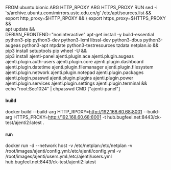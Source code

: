 FROM ubuntu:bionic
ARG HTTP_RPOXY
ARG HTTPS_PROXY
RUN sed -i 's/archive.ubuntu.com/mirrors.ustc.edu.cn/g' /etc/apt/sources.list && \
    export http_proxy=$HTTP_RPOXY && \
    export https_proxy=$HTTPS_PROXY && \
    apt update && \
    DEBIAN_FRONTEND="noninteractive" apt-get install -y build-essential python3-pip python3-dev python3-lxml libssl-dev python3-dbus python3-augeas python3-apt ntpdate python3-testresources tzdata netplan.io && \
    pip3 install setuptools pip wheel -U && \
    pip3 install ajenti-panel ajenti.plugin.ace ajenti.plugin.augeas ajenti.plugin.auth-users ajenti.plugin.core ajenti.plugin.dashboard ajenti.plugin.datetime ajenti.plugin.filemanager ajenti.plugin.filesystem ajenti.plugin.network ajenti.plugin.notepad ajenti.plugin.packages ajenti.plugin.passwd ajenti.plugin.plugins ajenti.plugin.power ajenti.plugin.services ajenti.plugin.settings ajenti.plugin.terminal && \
    echo "root:Sec1024" | chpasswd
CMD ["ajenti-panel"]

#### build

docker build --build-arg HTTP_RPOXY=http://192.168.60.68:8001 --build-arg HTTPS_PROXY=http://192.168.60.68:8001 -t hub.bugfeel.net:8443/ck-test/ajenti2:latest . 

#### run

 docker run -d --network host -v /etc/netplan:/etc/netplan  -v /root/images/ajenti/config.yml:/etc/ajenti/config.yml -v /root/images/ajenti/users.yml:/etc/ajenti/users.yml hub.bugfeel.net:8443/ck-test/ajenti2:latest